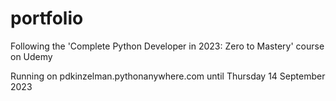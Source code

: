 # portfolio

Following the 'Complete Python Developer in 2023: Zero to Mastery' course on Udemy 

Running on pdkinzelman.pythonanywhere.com until  Thursday 14 September 2023

